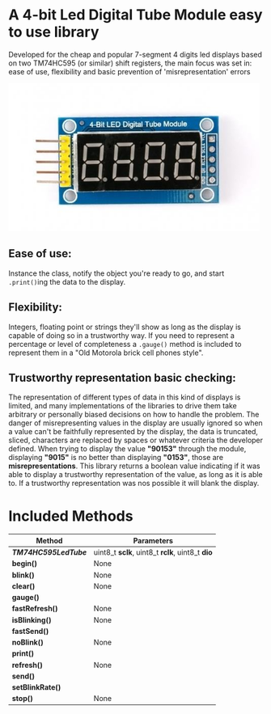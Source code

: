 # **A 4-bit Led Digital Tube Module easy to use library**
Developed for the cheap and popular 7-segment 4 digits led displays based on two TM74HC595 (or similar) shift registers, the main focus was set in: ease of use, flexibility and basic prevention of 'misrepresentation' errors

![alt text](https://github.com/GabyGold67/FourBitLedDigitalTube/blob/master/extras/4-BitsLedDigitalTubeModule01.jpg "4-Bits LED Digital Tube Module")

## Ease of use:
Instance the class, notify the object you're ready to go, and start `.print()`ing the data to the display. 

## Flexibility:
Integers, floating point or strings they'll show as long as the display is capable of doing so in a trustworthy way. If you need to represent a percentage or level of completeness a `.gauge()` method is included to represent them in a "Old Motorola brick cell phones style".

## Trustworthy representation basic checking:
The representation of different types of data in this kind of displays is limited, and many implementations of the libraries to drive them take arbitrary or personally biased decisions on how to handle the problem.
The danger of misrepresenting values in the display are usually ignored so when a value can't be faithfully represented by the display, the data is truncated, sliced, characters are replaced by spaces or whatever criteria the developer defined. When trying to display the value __"90153"__ through the module, displaying __"9015"__ is no better than displaying __"0153"__, those are __misrepresentations__. This library returns a boolean value indicating if it was able to display a trustworthy representation of the value, as long as it is able to. If a trustworthy representation was nos possible it will blank the display. 

# **Included Methods**

|Method | Parameters|
|---|---|
|**_TM74HC595LedTube_**|uint8_t **sclk**, uint8_t **rclk**, uint8_t **dio**|
|**begin()**|None|
|**blink()**|None|
|**clear()**|None|
|**gauge()**||
|**fastRefresh()**|None|
|**isBlinking()**|None|
|**fastSend()**||
|**noBlink()**|None|
|**print()**||
|**refresh()**|None|
|**send()**||
|**setBlinkRate()**||
|**stop()**|None|

